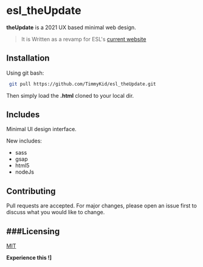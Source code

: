 # esl_theUpdate

__theUpdate__ is a 2021 UX based minimal web design.
> It is Written as a revamp for ESL's [current website](https://elevetesolutions.com/#)


## Installation
Using git bash:

```bash
 git pull https://github.com/TimmyKid/esl_theUpdate.git
```
Then simply load the **.html** cloned to your local dir.


## Includes
Minimal UI design interface.

New includes:
   + sass
   + gsap
   + html5
   + nodeJs
 
 
 ## Contributing
 Pull requests are accepted. For major changes, please open an issue first to discuss what you would like to change.
 
 ###Licensing
 --------------
 [MIT](https://choosealicense.com/licenses/mit/)
 
 
 **Experience this !]**
